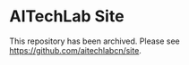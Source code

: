 # AITechLab Site

This repository has been archived. Please see https://github.com/aitechlabcn/site.
